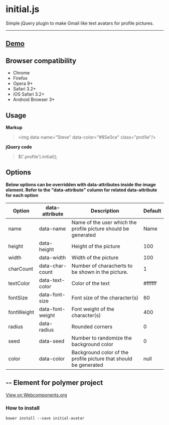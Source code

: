 **initial.js**
==========
Simple jQuery plugin to make Gmail like text avatars for profile pictures.

---


[Demo][1]
--
Browser compatibility
---

 - Chrome
 - Firefox
 - Opera 9+
 - Safari 3.2+
 - iOS Safari 3.2+
 - Android Browser 3+ 

Usage
--
 
**Markup**

>  &lt;img data-name=&quot;Steve&quot; data-color=&quot;#85e0ce&quot; class=&quot;profile&quot;/&gt;

**jQuery code**

 > $('.profile').initial(); 


  [1]: http://judelicio.us/initial.js/
  
  Options
--
**Below options can be overridden with data-attributes inside the image element. Refer to the "data-attribute" column for related data-attribute for each option**

| Option      | data-attribute   | Description                                                    | Default                                                                                            |
|-------------|------------------|----------------------------------------------------------------|----------------------------------------------------------------------------------------------------|
| name        | data-name        | Name of the user which the profile picture should be generated | Name                                                                                               |
| height      | data-height      | Height of the picture                                          | 100                                                                                                |
| width       | data-width       | Width of the picture                                           | 100                                                                                                |
| charCount   | data-char-count  | Number of characherts to be shown in the picture.              | 1                                                                                                  |
| textColor   | data-text-color  | Color of the text                                              | #ffffff                                                                                            |
| fontSize    | data-font-size   | Font size of the character(s)                                  | 60                                                                                                 |
| fontWeight  | data-font-weight | Font weight of the character(s)                                | 400                                                                                                |
| radius      | data-radius      | Rounded corners                                                | 0                                                                                                  |
| seed        | data-seed        | Number to randomize the background color                       | 0                                                                                                  |
| color        | data-color        | Background color of the profile picture that should be generated | null                                                                                               |

--
Element for polymer project
---
[View on Webcomponents.org](https://www.webcomponents.org/element/dyazincahya/initial-avatar)

### How to install
```markdown
bower install --save initial-avatar
```
